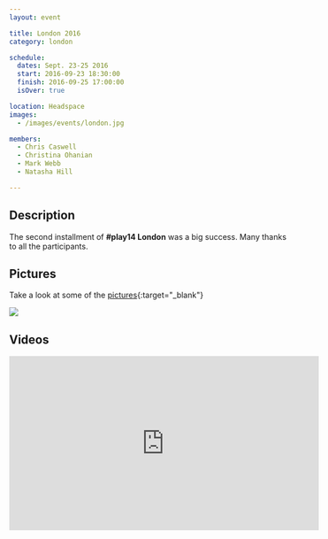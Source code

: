 ```yaml
---
layout: event

title: London 2016
category: london

schedule:
  dates: Sept. 23-25 2016
  start: 2016-09-23 18:30:00
  finish: 2016-09-25 17:00:00
  isOver: true

location: Headspace
images:
  - /images/events/london.jpg

members:
  - Chris Caswell
  - Christina Ohanian
  - Mark Webb
  - Natasha Hill

---
```


## Description
The second installment of **#play14 London** was a big success.
Many thanks to all the participants.

## Pictures
Take a look at some of the [pictures](https://goo.gl/photos/Ts27UBPi53uxf6k79){:target="_blank"}

<a href='https://goo.gl/photos/Ts27UBPi53uxf6k79' target="_blank">
  <img src='https://lh3.googleusercontent.com/UsiPuU0-StAZdXIl_fDTJ-yGFtXaebTGlKkDNL6TXadbnFFaW2kVtEXdMvUKYegpYnKhbdBrNraYVGUOQyyGtVHWaLYTDh69Yr7j-QFxwjZAGYThyZf9wXKMurGrwR4sYShb_A' />
</a>


## Videos

<iframe width="560" height="315" src="https://www.youtube.com/embed/videoseries?list=PL6VQoC829PV1OeuRClBIrqdrvQ9f-StG2" frameborder="0" allowfullscreen></iframe>
